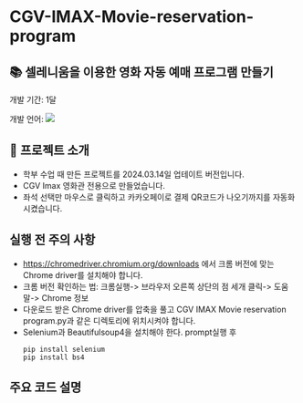 # CGV-IMAX-Movie-reservation-program
## 📚 셀레니움을 이용한 영화 자동 예매 프로그램 만들기

개발 기간: 1달 

개발 언어: <img src="https://img.shields.io/badge/Python-3776AB?style=for-the-badge&logo=Python&logoColor=white">

## 📗 프로젝트 소개
- 학부 수업 때 만든 프로젝트를 2024.03.14일 업테이트 버전입니다.
- CGV Imax 영화관 전용으로 만들었습니다.
- 좌석 선택만 마우스로 클릭하고 카카오페이로 결제 QR코드가 나오기까지를 자동화시켰습니다.

## 실행 전 주의 사항
- https://chromedriver.chromium.org/downloads 에서 크롬 버전에 맞는 Chrome driver를 설치해야 합니다.
- 크롬 버전 확인하는 법: 크롬실행-> 브라우저 오른쪽 상단의 점 세개 클릭-> 도움말-> Chrome 정보
- 다운로드 받은 Chrome driver를 압축을 풀고 CGV IMAX Movie reservation program.py과 같은 디렉토리에 위치시켜야 합니다.
- Selenium과 Beautifulsoup4을 설치해야 한다.
  prompt실행 후
  ```
  pip install selenium
  pip install bs4
  ```
  
## 주요 코드 설명
